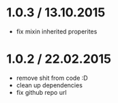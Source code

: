 1.0.3 / 13.10.2015
==================

- fix mixin inherited properites

1.0.2 / 22.02.2015
==================

- remove shit from code :D
- clean up dependencies
- fix github repo url
